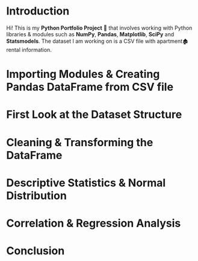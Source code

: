 # Introduction

Hi! This is my **Python Portfolio Project** 🐉 that involves working with Python
libraries & modules such as **NumPy**, **Pandas**, **Matplotlib**, **SciPy** 
and **Statsmodels**. The dataset I am working on is a CSV file with apartment🏚️ rental information.

# Importing Modules & Creating Pandas DataFrame from CSV file

# First Look at the Dataset Structure

# Cleaning & Transforming the DataFrame

# Descriptive Statistics & Normal Distribution

# Correlation & Regression Analysis

# Conclusion